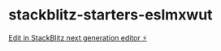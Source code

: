 # stackblitz-starters-eslmxwut

[Edit in StackBlitz next generation editor ⚡️](https://stackblitz.com/~/github.com/lordnemo69/stackblitz-starters-eslmxwut)